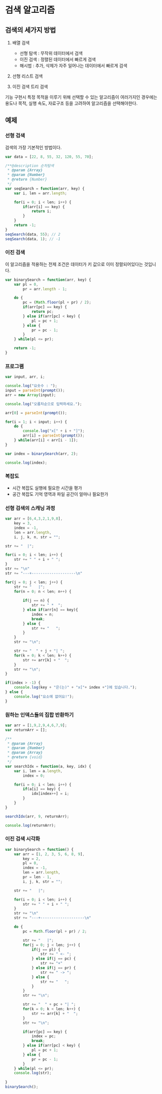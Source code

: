 # 검색 알고리즘

## 검색의 세가지 방법

1. 배열 검색
    - 선형 탐색 : 무작위 데이터에서 검색
    - 이진 검색 : 정렬된 데이터에서 빠르게 검색 
    - 해시법 : 추가, 삭제가 자주 일어나는 데이터에서 빠르게 검색
2. 선형 리스트 검색

3. 이진 검색 트리 검색

기능 구현시 특정 목적을 이루기 위해 선택할 수 있는 알고리즘이 여러가지인 경우에는 용도나 목적, 실행 속도, 자료구조 등을 고려하여 알고리즘을 선택해야한다.

## 예제

### 선형 검색

검색의 가장 기본적인 방법이다.

```javascript
var data = [22, 8, 55, 32, 120, 55, 70];

/**@description 순차탐색
 * @param {Array}
 * @param {Number}
 * @return {Number}
 */
var seqSearch = function(arr, key) {
    var i, len = arr.length;

    for(i = 0; i < len; i++) {
        if(arr[i] == key) {
            return i;
        }
    }
    return -1;
}
seqSearch(data, 55); // 2
seqSearch(data, 1); // -1
```
### 이진 검색

이 알고리즘을 적용하는 전제 조건은 데이터가 키 값으로 이미 정렬되어있다는 것입니다.

```javascript
var binarySearch = function(arr, key) {
    var pl = 0,
        pr = arr.length - 1;

    do {
        pc = (Math.floor(pl + pr) / 2);
        if(arr[pc] == key) {
            return pc;
        } else if(arr[pc] < key) {
            pl = pc + 1;
        } else {
            pr = pc - 1;
        }
    } while(pl <= pr);

    return -1;
}
```

### 프로그램

```javascript
var input, arr, i;

console.log("요솟수 : ");
input = parseInt(prompt());
arr = new Array(input);

console.log("오름차순으로 입력하세요.");

arr[0] = parseInt(prompt());

for(i = 1; i < input; i++) {
    do {
        console.log("x[" + i + "]");
        arr[i] = parseInt(prompt());
    } while(arr[i] < arr[i - 1]);
}

var index = binarySearch(arr, 2);

console.log(index);
```

### 복잡도

- 시간 복잡도
    실행에 필요한 시간을 평가
- 공간 복잡도
    기억 영역과 파일 공간이 얼마나 필요한가

### 선형 검색의 스캐닝 과정

```javascript
var arr = [6,4,3,2,1,9,8],
    key = 3,
    index = -1,
    len = arr.length,
    i, j, k, n, str = "";

str += "  |";

for(i = 0; i < len; i++) {
    str += " " + i + " ";
}
str += "\n"
str += "---+--------------------\n"

for(j = 0; j < len; j++) {
    str += "   |";
    for(n = 0; n < len; n++) {
        
        if(j == n) {
            str += " *  ";
        } else if(arr[n] == key){
            index = n;
            break;
        } else {
            str += "   ";
        }
    }
    str += "\n";

    str += "  " + j + "| ";
    for(k = 0; k < len; k++) {
        str += arr[k] + "  ";
    }
    str += "\n";
}

if(index > -1) {
    console.log(key + "은(는)" + "x["+ index +"]에 있습니다.");
} else {
    console.log("요소에 없어요!");
}
```
    
### 원하는 인덱스들의 집합 반환하기

```javascript
var arr = [1,9,2,9,4,6,7,9];
var returnArr = [];

/**
 * @param {Array}
 * @param {Number}
 * @param {Array}
 * @return {void}
 */
var searchIdx = function(a, key, idx) {
    var i, len = a.length,
        index = 0;

    for(i = 0; i < len; i++) {
        if(a[i] == key) {
            idx[index++] = i;
        }
    }
}

searchIdx(arr, 9, returnArr);

console.log(returnArr);
```

### 이진 검색 시각화

```javascript
var binarySearch = function() {
    var arr = [1, 2, 3, 5, 6, 8, 9],
        key = 2,
        pl = 0,
        index = -1,
        len = arr.length,
        pr = len - 1,
        i, j, k, str = "";

    str += "   |";

    for(i = 0; i < len; i++) {
        str += " " + i + " ";
    }
    str += "\n"
    str += "---+--------------------\n"

    do {
        pc = Math.floor(pl + pr) / 2;

        str += "   |";
        for(j = 0; j < len; j++) {
            if(j == pl) {
                str += " <- ";
            } else if(j == pc) {
                str += "+"
            } else if(j == pr) {
                str += " -> ";
            } else {
                str += "   ";
            }
        }
        str += "\n";

        str += "  " + pc + "| ";
        for(k = 0; k < len; k++) {
            str += arr[k] + "  ";
        }
        str += "\n";

        if(arr[pc] == key) {
            index = pc;
            break;
        } else if(arr[pc] < key) {
            pl = pc + 1;
        } else {
            pr = pc - 1;
        }
    } while(pl <= pr);
    console.log(str);
    
}
binarySearch();
```
